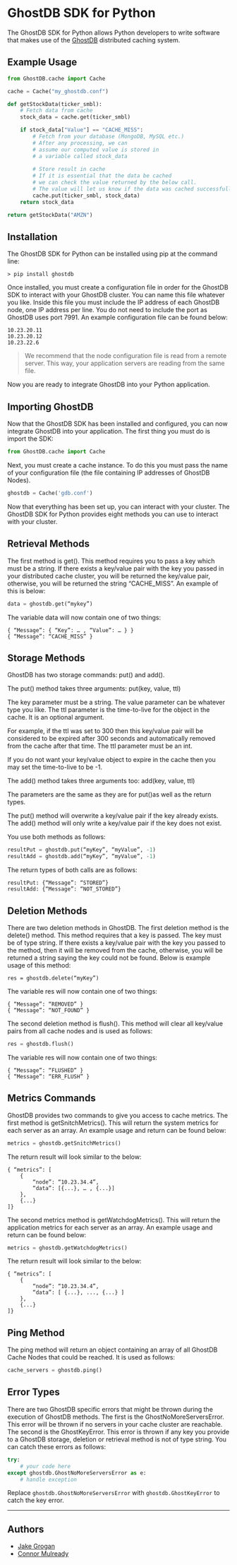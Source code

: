 # GhostDB SDK for Python

The GhostDB SDK for Python allows Python developers to write software that makes use of the [GhostDB](https://www.github.com/ghostdb/ghostdb-cache-node) distributed caching system.

## Example Usage

```python
from GhostDB.cache import Cache

cache = Cache("my_ghostdb.conf")

def getStockData(ticker_smbl):
    # Fetch data from cache
    stock_data = cache.get(ticker_smbl)

    if stock_data["Value"] == "CACHE_MISS":
        # Fetch from your database (MongoDB, MySQL etc.)
        # After any processing, we can 
        # assume our computed value is stored in
        # a variable called stock_data
    
        # Store result in cache
        # If it is essential that the data be cached
        # we can check the value returned by the below call.
        # The value will let us know if the data was cached successfully.
        cache.put(ticker_smbl, stock_data)
    return stock_data

return getStockData("AMZN")

```

## Installation

The GhostDB SDK for Python can be installed using pip at the command line:

```
> pip install ghostdb
```

Once installed, you must create a configuration file in order for the GhostDB SDK to interact with your GhostDB cluster. You can name this file whatever you like. Inside this file you must include the IP address of each GhostDB node, one IP address per line. You do not need to include the port as GhostDB uses port 7991. An example configuration file can be found below:

```
10.23.20.11
10.23.20.12
10.23.22.6
```

> We recommend that the node configuration file is read from a remote server. This way, your application servers are reading from the same file.

Now you are ready to integrate GhostDB into your Python application.

## Importing GhostDB

Now that the GhostDB SDK has been installed and configured, you can now integrate GhostDB into your application. 
The first thing you must do is import the SDK:

```python
from GhostDB.cache import Cache
```

Next, you must create a cache instance. To do this you must pass the name of your configuration file (the file containing IP addresses of GhostDB Nodes).

```python
ghostdb = Cache('gdb.conf')
```

Now that everything has been set up, you can interact with your cluster. The GhostDB SDK for Python provides eight methods you can use to interact with your cluster.

## Retrieval Methods

The first method is get(). This method requires you to pass a key which must be a string. If there exists a key/value pair with the key you passed in your distributed cache cluster, you will be returned the key/value pair, otherwise, you will be returned the string “CACHE_MISS”. An example of this is below:

```python
data = ghostdb.get(“mykey”)
```

The variable data will now contain one of two things:

```
{ “Message”: { “Key”: … , “Value”: … } }
{ “Message”: “CACHE_MISS” }
```

## Storage Methods

GhostDB has two storage commands: put() and add().

The put() method takes three arguments: put(key, value, ttl)

The key parameter must be a string. The value parameter can be whatever type you like. The ttl parameter is the time-to-live for the object in the cache. It is an optional argument. 

For example, if the ttl was set to 300 then this key/value pair will be considered to be expired after 300 seconds and automatically removed from the cache after that time. The ttl parameter must be an int.

If you do not want your key/value object to expire in the cache then you may set the time-to-live to be -1.

The add() method takes three arguments too: add(key, value, ttl)

The parameters are the same as they are for put()as well as the return types. 

The put() method will overwrite a key/value pair if the key already exists. The add() method will only write a key/value pair if the key does not exist.

You use both methods as follows:

```python
resultPut = ghostdb.put(“myKey”, “myValue”, -1)
resultAdd = ghostdb.add(“myKey”, “myValue”, -1)
```
The return types of both calls are as follows:

```
resultPut: {“Message”: “STORED”}
resultAdd: {“Message”: “NOT_STORED”}
```

## Deletion Methods

There are two deletion methods in GhostDB. The first deletion method is the delete() method. This method requires that a key is passed. The key must be of type string. If there exists a key/value pair with the key you passed to the method, then it will be removed from the cache, otherwise, you will be returned a string saying the key could not be found.
Below is example usage of this method:

```
res = ghostdb.delete(“myKey”)
```

The variable res will now contain one of two things:

```
{ “Message”: “REMOVED” }
{ “Message”: “NOT_FOUND” }
```

The second deletion method is flush(). This method will clear all key/value pairs from all cache nodes and is used as follows:

```python
res = ghostdb.flush()
```

The variable res will now contain one of two things:

```
{ “Message”: “FLUSHED” }
{ “Message”: “ERR_FLUSH” }
```

## Metrics Commands

GhostDB provides two commands to give you access to cache metrics. The first method is getSnitchMetrics(). This will return the system metrics for each server as an array.
An example usage and return can be found below:

```python
metrics = ghostdb.getSnitchMetrics()
```

The return result will look similar to the below:

```
{ “metrics”: [ 
    { 
        “node”: “10.23.34.4”, 
        “data”: [{...}, … , {...}] 
    }, 
    {...} 
]}
```

The second metrics method is getWatchdogMetrics(). This will return the application metrics for each server as an array.
An example usage and return can be found below:

```python
metrics = ghostdb.getWatchdogMetrics()
```

The return result will look similar to the below:
   
```
{ “metrics”: [
    {
        “node”: “10.23.34.4”,
        “data”: [ {...}, ..., {...} ]
    },
    {...}
]}
```

## Ping Method

The ping method will return an object containing an array of all GhostDB Cache Nodes that could be reached.
It is used as follows: 

```python
cache_servers = ghostdb.ping()
```

## Error Types

There are two GhostDB specific errors that might be thrown during the execution of GhostDB methods. 
The first is the GhostNoMoreServersError. This error will be thrown if no servers in your cache cluster are reachable.
The second is the GhostKeyError. This error is thrown if any key you provide to a GhostDB storage, deletion or retrieval method is not of type string.
You can catch these errors as follows:

```python   
try: 
    # your code here
except ghostdb.GhostNoMoreServersError as e:
    # handle exception
```

Replace `ghostdb.GhostNoMoreServersError` with `ghostdb.GhostKeyError` to catch the key error.

---

## Authors
- [Jake Grogan](https://www.github.com/jakekgrog)
- [Connor Mulready](https://www.github.com/nohclu)